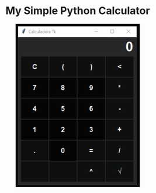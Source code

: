 <div align='center'>
    <h1>My Simple Python Calculator</h1>
    <img src='./demo/demo.gif' title='Simple Python Calculator' width='340px' />
</div>
 